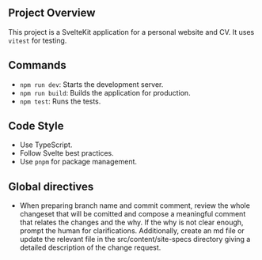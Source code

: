 ## Project Overview

This project is a SvelteKit application for a personal website and CV. It uses `vitest` for testing.

## Commands

- `npm run dev`: Starts the development server.
- `npm run build`: Builds the application for production.
- `npm test`: Runs the tests.

## Code Style

- Use TypeScript.
- Follow Svelte best practices.
- Use `pnpm` for package management.

## Global directives

 - When preparing branch name and commit comment, review the whole changeset that will be comitted and compose a meaningful comment that relates the changes and the why. If the why is not clear enough, prompt the human for clarifications. Additionally, create an md file or update the relevant file in the src/content/site-specs directory giving a detailed description of the change request.